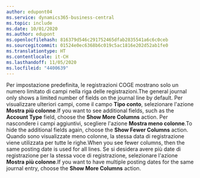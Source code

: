 ```yaml
---
author: edupont04
ms.service: dynamics365-business-central
ms.topic: include
ms.date: 10/01/2020
ms.author: edupont
ms.openlocfilehash: 816379d546c291752465dfab2835541a6c6c0ceb
ms.sourcegitcommit: 01524e0ec6368b6c019c5ac1816e202d52ab1fe0
ms.translationtype: HT
ms.contentlocale: it-CH
ms.lasthandoff: 11/05/2020
ms.locfileid: "4400639"
---
```

<span data-ttu-id="365a4-101">Per impostazione predefinita, le registrazioni COGE mostrano solo un numero limitato di campi nella riga delle registrazioni.</span><span class="sxs-lookup"><span data-stu-id="365a4-101">The general journal only shows a limited number of fields on the journal line by default.</span></span> <span data-ttu-id="365a4-102">Per visualizzare ulteriori campi, come il campo **Tipo conto**, selezionare l'azione **Mostra più colonne**.</span><span class="sxs-lookup"><span data-stu-id="365a4-102">If you want to see additional fields, such as the **Account Type** field, choose the **Show More Columns** action.</span></span> <span data-ttu-id="365a4-103">Per nascondere i campi aggiuntivi, scegliere l'azione **Mostra meno colonne**.</span><span class="sxs-lookup"><span data-stu-id="365a4-103">To hide the additional fields again, choose the **Show Fewer Columns** action.</span></span> <span data-ttu-id="365a4-104">Quando sono visualizzate meno colonne, la stessa data di registrazione viene utilizzata per tutte le righe.</span><span class="sxs-lookup"><span data-stu-id="365a4-104">When you see fewer columns, then the same posting date is used for all lines.</span></span> <span data-ttu-id="365a4-105">Se si desidera avere più date di registrazione per la stessa voce di registrazione, selezionare l'azione **Mostra più colonne**.</span><span class="sxs-lookup"><span data-stu-id="365a4-105">If you want to have multiple posting dates for the same journal entry, choose the **Show More Columns** action.</span></span>
